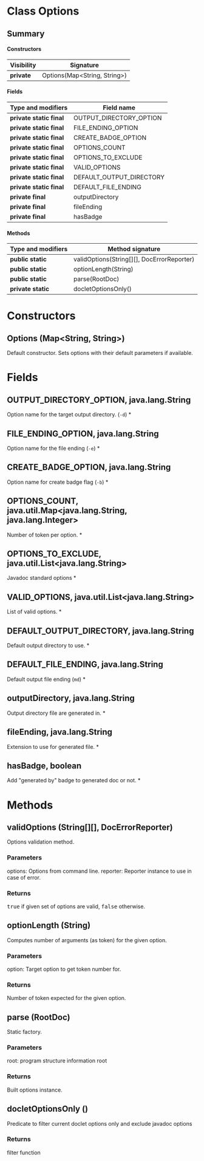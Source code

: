 Class Options
=============
Summary
-------
#### Constructors
| Visibility  | Signature                    |
| ----------- | ---------------------------- |
| **private** | Options(Map<String, String>) |
#### Fields
| Type and modifiers       | Field name               |
| ------------------------ | ------------------------ |
| **private static final** | OUTPUT_DIRECTORY_OPTION  |
| **private static final** | FILE_ENDING_OPTION       |
| **private static final** | CREATE_BADGE_OPTION      |
| **private static final** | OPTIONS_COUNT            |
| **private static final** | OPTIONS_TO_EXCLUDE       |
| **private static final** | VALID_OPTIONS            |
| **private static final** | DEFAULT_OUTPUT_DIRECTORY |
| **private static final** | DEFAULT_FILE_ENDING      |
| **private final**        | outputDirectory          |
| **private final**        | fileEnding               |
| **private final**        | hasBadge                 |
#### Methods
| Type and modifiers | Method signature                           |
| ------------------ | ------------------------------------------ |
| **public static**  | validOptions(String[][], DocErrorReporter) |
| **public static**  | optionLength(String)                       |
| **public static**  | parse(RootDoc)                             |
| **private static** | docletOptionsOnly()                        |

Constructors
============
Options (Map<String, String>)
-----------------------------
Default constructor. Sets options with their default parameters if available.


Fields
======
OUTPUT_DIRECTORY_OPTION, java.lang.String
-----------------------------------------
Option name for the target output directory. (`-d`) *

FILE_ENDING_OPTION, java.lang.String
------------------------------------
Option name for the file ending (`-e`) *

CREATE_BADGE_OPTION, java.lang.String
-------------------------------------
Option name for create badge flag (`-b`) *

OPTIONS_COUNT, java.util.Map<java.lang.String, java.lang.Integer>
-----------------------------------------------------------------
Number of token per option. *

OPTIONS_TO_EXCLUDE, java.util.List<java.lang.String>
----------------------------------------------------
Javadoc standard options *

VALID_OPTIONS, java.util.List<java.lang.String>
-----------------------------------------------
List of valid options. *

DEFAULT_OUTPUT_DIRECTORY, java.lang.String
------------------------------------------
Default output directory to use. *

DEFAULT_FILE_ENDING, java.lang.String
-------------------------------------
Default output file ending (`md`) *

outputDirectory, java.lang.String
---------------------------------
Output directory file are generated in. *

fileEnding, java.lang.String
----------------------------
Extension to use for generated file. *

hasBadge, boolean
-----------------
Add "generated by" badge to generated doc or not. *


Methods
=======
validOptions (String[][], DocErrorReporter)
-------------------------------------------
Options validation method.
### Parameters
options: Options from command line.
reporter: Reporter instance to use in case of error.

### Returns
<tt>true</tt> if given set of options are valid, <tt>false</tt> otherwise.

optionLength (String)
---------------------
Computes number of arguments (as token) for the given option.
### Parameters
option: Target option to get token number for.

### Returns
Number of token expected for the given option.

parse (RootDoc)
---------------
Static factory.
### Parameters
root: program structure information root

### Returns
Built options instance.

docletOptionsOnly ()
--------------------
Predicate to filter current doclet options only and exclude javadoc options
### Returns
filter function


